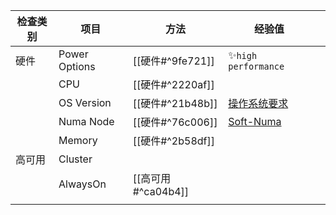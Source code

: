 
| 检查类别 | 项目          | 方法               | 经验值                                                                                                                                                                         |     |
| -------- | ------------- | ------------------ | ------------------------------------------------------------------------------------------------------------------------------------------------------------------------------ | --- |
| 硬件     | Power Options | [[硬件#^9fe721]]   | ✨`high performance`                                                                                                                                                           |     |
|          | CPU           | [[硬件#^2220af]]   |                                                                                                                                                                                |     |
|          | OS Version    | [[硬件#^21b48b]]   | [操作系统要求](https://docs.microsoft.com/en-us/sql/sql-server/install/hardware-and-software-requirements-for-installing-sql-server?redirectedfrom=MSDN&view=sql-server-ver15) |     |
|          | Numa Node     | [[硬件#^76c006]]   | [Soft-Numa](https://docs.microsoft.com/en-us/sql/database-engine/configure-windows/soft-numa-sql-server?redirectedfrom=MSDN&view=sql-server-ver15)                             |     |
|          | Memory        | [[硬件#^2b58df]]   |                                                                                                                                                                                |     |
| 高可用   | Cluster       |                    |                                                                                                                                                                                |     |
|          | AlwaysOn      | [[高可用#^ca04b4]] |                                                                                                                                                                                |     |
|          |               |                    |                                                                                                                                                                                |     |

